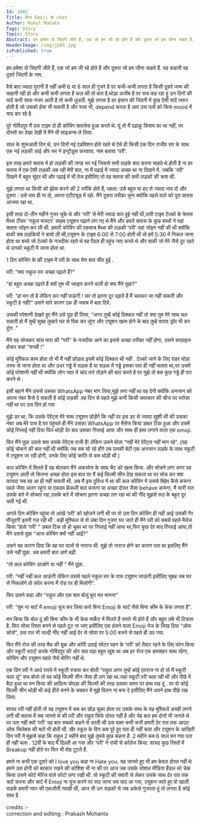 ```yaml
---
Id: 1002
Title: बिना Emoji के chat
Author: Rahul Mahato
Tags: Story
Topic: Story
Abstract: हम हमेशा दो जिंदगी जीते हैं, एक जो हम जी रहे होते हैं और दूसरा जो हम जीना चाहते हैं. यह कहानी वह दूसरे जिंदगी के नाम.
HeaderImage: /img/jp01.jpg
isPublished: true
---
```



हम हमेशा दो जिंदगी जीते हैं, एक जो हम जी रहे होते हैं और दूसरा जो हम जीना चाहते हैं. यह कहानी वह दूसरे जिंदगी के नाम.

वैसे बात ज्यादा पुरानी है नहीं अभी 6 या 8 साल ही गुजरे है पर कभी-कभी लगता है किसी दूसरे जन्म की कहानी रही हो और कभी कभी लगता है कल की तो बात है.थोड़ा अजीब है पर सच कह रहा हूं उन दिनों की यादें कभी साफ नजर आती है तो कभी धुंधली. मुझे लगता है हर इंसान की जिंदगी में कुछ ऐसी यादें जरूर होती है जो उसको हॅसा भी सकती है और रुला भी, depend करता है आप उस पलों को किस mood में याद कर रहे है.


पूरे गोविंदपुर  मैं उस टाइम दो ही कोचिंग क्लासेस हुआ करते थे. यूं तो मैं पढ़ाकू किशम का था नहीं, पर दोस्तों का देखा देखी में मैंने भी साइअन्स ले लिया.


साल के शुरूआती दिन थे, उन दिनों नई एडमिशन होते रहते थे ऐसे ही किसी एक दिन राजीव सर के साथ एक नई लड़की आई और सर ने इन्ट्रोडूस करवाया. नाम बताया 'परी'.


इस तरह हमारे क्लास में हो लड़की की जगह भर गई जिससे सभी लड़के बात करना चाहते थे.होती है ना हर क्लास में एक ऐसी लड़की अब रही मेरी बात, ना मैं पढ़ाई में ज्यादा अच्छा था ना दिखने में.  जबकि 'परी' दिखने में बहुत सुंदर थी और पढ़ाई में भी तेज इसीलिए तो वह क्लास की सभी लड़कों की क्रश थी.

मुझे लगता था किसी को इंप्रेस करने की 2 तरीके होते हैं, पहला:  उसे बहुत या हद से ज्यादा भाव दो और दूसरा : उसे भाव ही ना दो, अपना एटीट्यूड में रहो. मैंने दूसरा तरीका चुना क्योंकि पहले वाले को पूरा  क्लास आजमा रहा था.


इसी तरह दो-तीन महीने गुजर चुके थे और 'परी' से मेरी ज्यादा बात हुई नहीं थी,उसी टाइम टेल्को के फेमस मैथ्स टीचर 'नकुल मास्टर' साहब ट्यूशन पढ़ाने लग गए थे मैंने और हमारे क्लास के कुछ बच्चों ने वहां क्लास जॉइन कर ली थी. हमारी कोचिंग की एकमात्र मैथ्स की लड़की 'परी' वहां जॉइन नहीं की थी क्योंकि बाकी सब लड़कियों ने बायो ली थी,ट्यूशन के टाइम 6:00 से 7:00 होती थी तो हमें 5:30 में निकल जाना होता था बच्चे जो टेल्को के नजदीक रहते थे वह पैदल ही पहुंच जाए करते थे और बाकी जो मेरे जैसे दूर रहते थे उनको स्कूटी में जाना होता था. 

1 दिन कोचिंग के फ्री टाइम में परी के साथ मेरा बात चीत हुई .

परी: “क्या नकुल सर अच्छा पढ़ाते हैं?”

“हां बहुत अच्छा पढ़ाते हैं क्यों तुम भी ज्वाइन करने वाली हो क्या मैंने पूछा?”

परी: “हां मन तो है लेकिन कर नहीं पाऊंगी ! सर तो इतना दूर पढ़ाते हैं मैं चलकर जा नहीं सकती और स्कूटी हे नहीं!”
उसने सारे कारण एक ही जवाब में बता दिये.

उसकी परेशानी देखते हुए मैंने उसे पूछ ही लिया,‌ “अगर तुम्हें कोई दिक्कत नहीं तो क्या तुम मेरे साथ चल सकती हो मैं तुम्हें सुबह तुम्हारे घर से पिक कर लूंगा और ट्यूशन खत्म होने के बाद तुम्हें वापस ड्रॉप भी कर दूंगा .”

मैंने यह सोचकर चांस मारा की “परी” के नजदीक आने का इससे अच्छा तरीका नहीं  होगा, उसने सरप्राइज होकर कहां “सच्ची !”

कोई मुश्किल काम होता तो भी मैं नहीं छोड़ता इसमें कोई दिक्कत थी नहीं . टेल्को जाने के लिए राहर घोड़ा तरफ से जाना होता था और उधर गड्ढे में सड़क है  या सड़क में गड्ढे इसका पता ही नहीं चलता था,पर उसमें कोई परेशानी नहीं थी क्योंकि लोग प्यार में चांद तारे तोड़ने की बात करते है पर मुझे तो बस कुछ गड्ढे ही पार करने थे .

इसी बहाने मैंने उससे उसका WhatsApp नंबर मांग लिया,मुझे लगा नहीं था वह देगी क्योंकि अनजान को अपना नंबर कैसे दे सकती है कोई लड़की .वह दिन से पहले मुझे कभी किसी चमत्कार की चीज पर भरोसा नहीं था पर उस दिन हो गया

मुझे डर था, कि उसके पेरेंट्स मेरे साथ ट्यूशन छोड़ेंगे कि नहीं पर इस डर से ज्यादा खुशी थी की उसका नंबर अब मेरे पास है.घर पहुंचते ही मैंने उसका WhatsApp पर मैसेज किया डबल टिक हुआ और उसमें कोई रिप्लाई नहीं दिया फिर थोड़ी देर बाद उसका रिप्लाई आया और साथ ही हाथ लगाने वाला एक emoji.

फिर मैंने पूछा उससे क्या उसके पेरेंट्स राजी हैं! लेकिन उसने बोला “नहीं मेरे पेरेंट्स नहीं मान रहे”. 
(यह कोई चोकने की बात नहीं थी क्योंकि जब सब सो रहे होंगे तब उनकी बेटी एक अनजान लड़के के साथ स्कूटी में ट्यूशन जा रही होगी, उनके लिए कोई क्रांति से कम थोड़ी थी )

कल कोचिंग में मिलते हैं यह बोलकर मैंने अफसोस के साथ चैट को खत्म किया. और सोचने लगा अगर वह टयूशन आती तो कितना अच्छा होता इस बात पर  मैं कई फिल्मी सीन देख सकता था पर सोच कर क्या फायदा जब वह आ ही नहीं सकती थी. अब मैं इस दुविधा में था की कल कोचिंग में उससे बिहेव कैसे करूंगा पहले जैसा अलग रहूंगा या  एकदम फ्रेंकली बात करूंगा या अच्छा दोस्त जैसा behave करूंगा, मैं सारी रात उसके बारे में सोचता रहा,उसके बारे में सोचना इतना अच्छा लग रहा था की नींद मुझसे रूठ के बहुत दूर चली गई थी.

अगले दिन कोचिंग पहुंचा तो आंखें ‘परी’ को खोजने लगी थी पर वो उस दिन कोचिंग ही नहीं आई उसकी गैर मौजूदगी इतनी गल रही थी . बड़ी मुश्किल से वो लंबा दिन गुजरा घर जाते ही मैंने  परी को सबसे पहले मैसेज किया “हेलो ‘परी’ ” डबल टिक तो हो चुका था पर रिप्लाई नहीं आया था,फिर कुछ देर बाद रिप्लाई आया,तो मैंने उससे पूछा “आज कोचिंग क्यों नहीं आई?”

उसने यह कारण दिया कि वह घर वालों से नाराज थी. मुझे तो नाराज होने का कारण पता था इसलिए मैंने उसे नहीं पूछा. अब हमारी बात आगे बढ़ी

“तो कल कोचिंग आओगे या नहीं ” मैंने पूछा.

परी: “नहीं नहीं  कल आऊंगी लेकिन उससे पहले नकुल सर के पास ट्यूशन जाऊंगी इसीलिए सुबह जब घर से निकलोगे तो कॉल करना मैं रोड पर ही मिलोगी”.

फिर उसने कहा और “राहुल और एक बात बोलूं बुरा मत मानना”

परी: “तुम ना चार्ट में emoji यूज कर लिया करो बिना Emoji के चार्ट जैसे बिना क्रीम के केक लगता है”.

मन किया कि  बोल दूं की बिना क्रीम के भी केक मार्केट में मिलते हैं सस्ते भी होते हैं और बहुत लंबे भी टिकता है. फिर सोचा रिश्ता बनने से पहले टूट ना जाए इसीलिए एक हंसने वाला Emoji भेज के लिख दिया “ऑफ कोर्स”, उस रात भी जल्दी नींद नहीं आई देर से सोया पर 5:00 बजने से पहले ही उठ गया.

फिर मैंने रोज की तरह मैथ की बुक और कॉपी उठाई स्वेटर पहन के ‘परी’ को तैयार रहने के लिए फोन किया और स्कूटी स्टार्ट करके गोविंदपुर की ओर चल पड़ा बहुत खुश था अब हर रोज एक हमसफ़र साथ रहेगा, कोचिंग और ट्यूशन पहले जैसे बोरिंग नहीं थे.

एक दिन परी ने आधे रास्ते में स्कूटी रुकवा कर बोली “राहुल अगर तुम्हें कोई एतराज ना हो तो मैं स्कूटी चला लूं”  सच बोलो तो वह कोई फिल्मी सीन जैसा ही लग रहा था.जहां स्कूटी  परी चला रही थी और पीछे में बैठा हुआ था मन  किया की  आदित्य चोपड़ा की फिल्मों की तरह उसका कमर पर हाथ रख दूं . पर वो कोई  फिल्मी सीन थोड़ी थी कई हीरो बनने के चक्कर में मुझे विलन ना बना दे  इसीलिए  मैंने अपने हाथ पीछे रख लिया.

शायद परी नहीं होती तो वह ट्यूशन में कब का छोड़ चुका होता पर उसके साथ के  यह मुश्किलें  अच्छी लगने लगी थी क्लास में सब जानते थे की परी और राहुल सिर्फ दोस्त नहीं है और येह बात हम दोनों भी जानते थे पर पता नहीं क्यों ‘परी’ यह बात सबको कहने से डरती थी उस वक़्त कभी कभी हमारी देर रात तक आउट ऑफ सिलेबस की बातें भी होती थी.
खैर स्कूल के दिन कब पूरे हुए पता ही नहीं चला और ट्यूशन के आखिरी दिन परी ने मुझसे कहा कि राहुल 2 महीने बाद मुझे तुमसे कुछ कहना है .2 महीने  कब 6 साल बन गया पता ही नहीं चला . 12वीं के बाद मैं दिल्ली आ गया और ‘परी’ ने रांची से कॉलेज किया. शायद कुछ रिश्तों में Breakup नहीं होते पर फिर भी वोह टूटते हैं.

हमने ना कभी एक दूसरे को I love you कहा ना Hate you. यह जानते हुए भी हम केवल दोस्त नहीं थे हमने उस होनी को बरकार रखने की कोशिश भी ना की पर आज जब उसके सोशल मीडिया हैंडल को चेक किया उसने कोर्ट मेरिज वाले फोटो लगा रखी थी.  तो  स्कूटी की सवारी से लेकर उसके साथ देर रात तक चार्ट करना और चार्ट में Emoji ना यूज करने पर रूठ जाना सब याद आ गया, ट्यूशन जाते हुए वो खाली सड़कें हमारी प्यार की एकलौती गवाही थी, आज भी उन सड़कों से जब अकेले गुजरता  हूं तो लगता है कोई साथ है.


credits :- <br>
correction and editing : Prakash Mohanta
